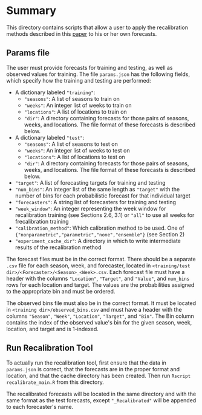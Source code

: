 # Summary
This directory contains scripts that allow a user to apply the recalibration methods described in this [paper](https://arxiv.org/abs/2112.06305) to his or her own forecasts.

## Params file

The user must provide forecasts for training and testing, as well as observed values for training. The file `params.json` has the following fields, which specify how the training and testing are performed:

* A dictionary labeled `"training"`:
    * `"seasons"`: A list of seasons to train on
    * `"weeks"`: An integer list of weeks to train on
    * `"locations"`: A list of locations to train on
    * `"dir"`: A directory containing forecasts for those pairs of seasons, weeks, and locations. The file format of these forecasts is described below.
* A dictionary labeled `"test"`:
    * `"seasons"`: A list of seasons to test on
    * `"weeks"`: An integer list of weeks to test on
    * `"locations"`: A list of locations to test on
    * `"dir"`: A directory containing forecasts for those pairs of seasons, weeks, and locations. The file format of these forecasts is described below.
* `"target"`: A list of forecasting targets for training and testing
* `"num_bins"`: An integer list of the same length as `"target"` with the number of bins for each probabilistic forecast for that individual target
* `"forecasters"`: A string list of forecasters for training and testing
* `"week_window"`: An integer representing the week window for recalibration training (see Sections 2.6, 3.1) or `"all"` to use all weeks for frecalibration training
* `"calibration_method"`: Which calibration method to be used. One of `{"nonparametric","parametric","none","ensemble"}` (see Section 2)
* `"experiment_cache_dir"`: A directory in which to write intermediate results of the recalibration method

The forecast files must be in the correct format. There should be a separate `.csv` file for each season, week, and forecaster, located in `<training/test dir>/<Forecaster>/<Season>_<Week>.csv`. Each forecast file must have a header with the columns `"Location"`, `"Target"`, and `"Value"`, and `num_bins` rows for each location and target. The values are the probabilities assigned to the appropriate bin and must be ordered.

The observed bins file must also be in the correct format. It must be located in `<training dir>/observed_bins.csv` and must have a header with the columns `"Season"`, `"Week"`, `"Location"`, `"Target"`, and `"Bin"`. The Bin column contains the index of the observed value's bin for the given season, week, location, and target and is 1-indexed.

## Run Recalibration Tool
To actually run the recalibration tool, first ensure that the data in `params.json` is correct, that the forecasts are in the proper format and location, and that the cache directory has been created. Then run `Rscript recalibrate_main.R` from this directory.

The recalibrated forecasts will be located in the same directory and with the same format as the test forecasts, except `"_Recalibrated"` will be appended to each forecaster's name.